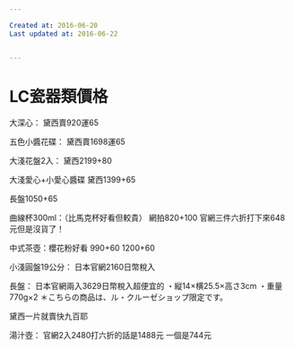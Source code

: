 ```yaml
---

Created at: 2016-06-20
Last updated at: 2016-06-22


---
```


# LC瓷器類價格


大深心：
黛西賣920運65

五色小醬花碟：
黛西賣1698運65

大淺花盤2入：
黛西2199+80

大淺愛心+小愛心醬碟
黛西1399+65

長盤1050+65

曲線杯300ml：（比馬克杯好看但較貴）
網拍820+100
官網三件六折打下來648元但是沒貨了！

中式茶壺：櫻花粉好看
990+60
1200+60

小淺圓盤19公分：
日本官網2160日幣稅入

長盤：
日本官網兩入3629日幣稅入超便宜的
・縦14×横25.5×高さ3cm
・重量770g×2
＊こちらの商品は、ル・クルーゼショップ限定です。

黛西一片就賣快九百耶

湯汁壺：
官網2入2480打六折的話是1488元
一個是744元

